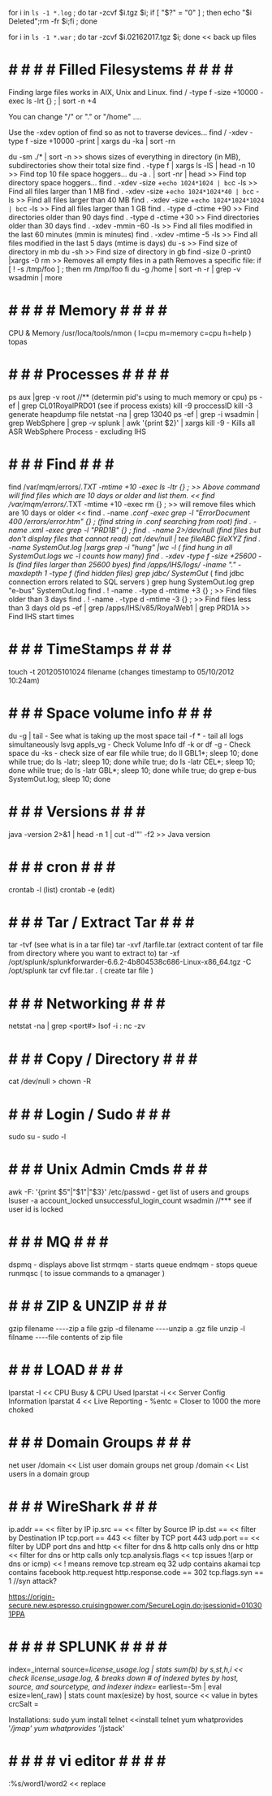 
for i in `ls -1 *.log` ; do tar -zcvf $i.tgz $i; if [ "$?" = "0" ] ; then echo "$i Deleted";rm -fr $i;fi  ; done

for i in `ls -1 *.war` ; do tar -zcvf $i.02162017.tgz $i; done    << back up files

# # # # # Filled Filesystems # # # # #
Finding large files works in AIX, Unix and Linux. 
find / -type f -size +10000 -exec ls -lrt {} \; | sort -n +4

You can change "/" or "." or "/home" ....

Use the -xdev option of find so as not to traverse devices...
find / -xdev -type f -size +10000 -print | xargs du -ka | sort -rn

du -sm ./* | sort -n  >>  shows sizes of everything in directory (in MB), subdirectories show their total size
find . -type f | xargs ls -lS | head -n 10   >>   Find top 10 file space hoggers...
du -a . | sort -nr | head   >>   Find top directory space hoggers...
find . -xdev -size +`echo 1024*1024 | bc`c -ls   >>   Find all files larger than 1 MB
find . -xdev -size +`echo 1024*1024*40 | bc`c -ls    >>  Find all files larger than 40 MB
find . -xdev -size +`echo 1024*1024*1024 | bc`c -ls   >>  Find all files larger than 1 GB
find . -type d -ctime +90 >>   Find directories older than 90 days
find . -type d -ctime +30 >>   Find directories older than 30 days
find . -xdev -mmin -60 -ls   >>   Find all files modified in the last 60 minutes (mmin is minutes)
find . -xdev -mtime -5 -ls   >>   Find all files modified in the last 5 days (mtime is days)
du -s <directory>  >>  Find size of directory in mb
du -sh <directory>  >>  Find size of directory in gb
find <path> -size  0 -print0 |xargs -0 rm  >>  Removes all empty files in a path
Removes a specific file:
if [ ! -s /tmp/foo ] ; then
  rm /tmp/foo
fi
du -g /home | sort -n -r | grep -v wsadmin | more

# # # # #  Memory  # # # # #
CPU & Memory
     /usr/loca/tools/nmon ( l=cpu m=memory c=cpu h=help )
     topas


# # # #  Processes  # # # # #
ps aux |grep -v root  //** (determin pid's using to much memory or cpu)
ps -ef | grep CL01RoyalPRD01  (see if process exists)
kill -9 proccessID
kill -3 generate heapdump file
netstat -na | grep 13040 
ps -ef | grep -i wsadmin | grep WebSphere | grep -v splunk | awk '{print $2}' | xargs kill -9 - 
Kills all ASR WebSphere Process - excluding IHS 


# # # #  Find # # # #  
find /var/mqm/errors/*.TXT -mtime +10 -exec ls -ltr {} \; >> Above command will find files which are 10 days or older and list them. <<
find /var/mqm/errors/*.TXT -mtime +10 -exec rm {} \; >> will remove files which are 10 days or older <<
find . -name *.conf -exec grep -l "ErrorDocument 400 /errors/error.htm" {} \; (find string in .conf searching from root)
find . -name *.xml -exec grep -l "PRD1B" {} \;
find . -name <filename> 2>/dev/null  (find files but don't display files that cannot read)
cat /dev/null | tee fileABC fileXYZ
find . -name SystemOut.log |xargs grep -i "hung" |wc -l ( find hung in all SystemOut.logs wc -l counts how many)
find . -xdev -type f -size +25600 -ls  (find files larger than 25600 byes)
find /apps/IHS/logs/ -iname ".*" -maxdepth 1 -type f (find hidden files)
grep jdbc/ SystemOut* ( find jdbc connection errors related to SQL servers )
grep hung SystemOut.log
grep "e-bus" SystemOut.log
find . ! -name . -type d -mtime +3   {} \; >> Find files older than 3 days
find . ! -name . -type d -mtime -3   {} \; >> Find files less than 3 days old
ps -ef | grep /apps/IHS/v85/RoyalWeb1 | grep PRD1A   >> Find IHS start times

# # # #  TimeStamps # # # #  
touch -t 201205101024 filename (changes timestamp to 05/10/2012 10:24am)

# # # #  Space volume info # # # #  
du -g | tail   - See what is taking up the most space
tail -f *  - tail all logs simultaneously
lsvg appls_vg - Check Volume Info 
df -k or df -g - Check space 
du -ks <ear name>  -  check size of ear file
while true; do ll GBL1*; sleep 10; done
while true; do ls -latr; sleep 10; done
while true; do ls -latr CEL*; sleep 10; done
while true; do ls -latr GBL*; sleep 10; done
while true; do grep e-bus SystemOut.log; sleep 10; done

# # # #  Versions # # # #  
java -version 2>&1 | head -n 1 | cut -d'"' -f2  >> Java version

# # # #  cron # # # #  
crontab -l (list)
crontab -e (edit)

# # # #  Tar / Extract Tar # # # #  
tar -tvf (see what is in a tar file)
tar -xvf <path>/tarfile.tar (extract content of tar file from directory where you want to extract to)
tar -xf /opt/splunk/splunkforwarder-6.6.2-4b804538c686-Linux-x86_64.tgz -C /opt/splunk
tar cvf  file.tar *.*       ( create tar file )

# # # #  Networking # # # #  
netstat -na | grep <port#>
lsof -i :<port>
nc -zv <ip> <port>

# # # #  Copy / Directory # # # #  
cat /dev/null > <filename>
chown -R <ID>

# # # # Login / Sudo # # # #
sudo su - <id>
sudo -l

# # # # Unix Admin Cmds # # # #
awk -F: '{print $5"|"$1"|"$3}' /etc/passwd    - get list of users and groups
lsuser -a account_locked unsuccessful_login_count wsadmin  //*** see if user id is locked

# # # #   MQ   # # # #
dspmq - displays above list
strmqm <queuename> - starts queue
endmqm <queuename> - stops queue
runmqsc ( to issue commands to a qmanager )

# # # # ZIP & UNZIP # # # #
gzip filename	----zip a file
gzip -d filename   ----unzip a .gz file
unzip -l filname   ----file contents of zip file

# # # # LOAD # # # #
lparstat -I << CPU Busy & CPU Used
lparstat -i << Server Config Information
lparstat 4 << Live Reporting - %entc = Closer to 1000 the more choked

# # # #   Domain Groups   # # # #
net user <ID> /domain      << List user domain groups
net group <group> /domain	<< List users in a domain group

# # # #   WireShark   # # # #
ip.addr == 	<< filter by IP
ip.src == 	<< filter by Source IP
ip.dst == 	<< filter by Destination IP
tcp.port == 443		<< filter by TCP port 443
udp.port ==		<< filter by UDP port
dns and http	<< filter for dns & http calls only
dns or http	<< filter for dns or http calls only
tcp.analysis.flags	<< tcp issues
!(arp or dns or icmp)	<< ! means remove
tcp.stream eq 32
udp contains akamai
tcp contains facebook
http.request
http.response.code == 302
tcp.flags.syn == 1 //syn attack?

https://origin-secure.new.espresso.cruisingpower.com/SecureLogin.do;jsessionid=010301PPA

# # # # # SPLUNK # # # # #
index=_internal source=*license_usage.log | stats sum(b) by s,st,h,i << check license_usage.log, & breaks down # of indexed bytes by host, source, and sourcetype, and indexer
index=* earliest=-5m | eval esize=len(_raw) | stats count max(esize) by host, source << value in bytes
crcSalt = <SOURCE>

Installations:
sudo yum install telnet	<<install telnet
yum whatprovides '*/jmap'
yum whatprovides '*/jstack'

# # # # # vi editor # # # # #
:%s/word1/word2   <<  replace
